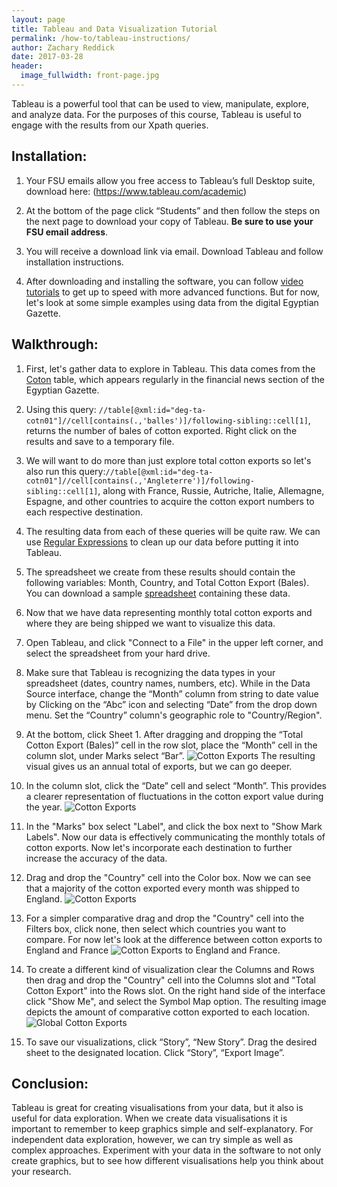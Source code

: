```yaml
---
layout: page
title: Tableau and Data Visualization Tutorial
permalink: /how-to/tableau-instructions/
author: Zachary Reddick
date: 2017-03-28
header:
  image_fullwidth: front-page.jpg
---
```

Tableau is a powerful tool that can be used to view, manipulate, explore, and analyze data. For the purposes of this course, Tableau is useful to engage with the results from our Xpath queries.

## Installation:
1. Your FSU emails allow you free access to Tableau’s full Desktop suite,
download here: (https://www.tableau.com/academic)

2. At the bottom of the page click “Students” and then follow the steps on the
next page to download your copy of Tableau. **Be sure to use your FSU email address**.

3. You will receive a download link via email. Download Tableau and follow installation instructions.

4. After downloading and installing the software, you can follow [video tutorials](https://onlinehelp.tableau.com/current/guides/get-started-tutorial/en-us/get-started-tutorial-home.html) to get up to speed with more advanced functions. But for now, let's look at some simple examples using data from the digital Egyptian Gazette.

## Walkthrough:
1. First, let's gather data to explore in Tableau. This data comes from the [Coton](https://dig-eg-gaz.github.io/templates/#coton) table, which appears regularly in the financial news section of the Egyptian Gazette.

2. Using this query: `//table[@xml:id="deg-ta-cotn01"]//cell[contains(.,'balles')]/following-sibling::cell[1]`, returns the number of bales of cotton exported. Right click on the results and save to a temporary file.

3. We will want to do more than just explore total cotton exports so let's also run this query:`//table[@xml:id="deg-ta-cotn01"]//cell[contains(.,'Angleterre')]/following-sibling::cell[1]`, along with France, Russie, Autriche, Italie, Allemagne, Espagne, and other countries to acquire the cotton export numbers to each respective destination.

4. The resulting data from each of these queries will be quite raw. We can use [Regular Expressions](https://dig-eg-gaz.github.io/how-to/regular-expression-instructions/) to clean up our data before putting it into Tableau.

5. The spreadsheet we create from these results should contain the following variables: Month, Country, and Total Cotton Export (Bales). You can download a sample [spreadsheet](https://raw.githubusercontent.com/dig-eg-gaz/samples/master/cotton-exports.xlsx) containing these data.

6. Now that we have data representing monthly total cotton exports and where they are being shipped we want to visualize this data.

7. Open Tableau, and click "Connect to a File" in the upper left corner, and select the spreadsheet from your hard drive.

8. Make sure that Tableau is recognizing the data types in your spreadsheet (dates, country names, numbers, etc). While in the Data Source interface, change the “Month” column from string to date value by Clicking on the “Abc” icon and selecting “Date” from the drop down menu. Set the “Country” column's geographic role to "Country/Region".

9. At the bottom, click Sheet 1. After dragging and dropping the “Total Cotton Export (Bales)” cell in the row slot, place the “Month” cell in the column slot, under Marks select “Bar”.
![Cotton Exports](https://github.com/dig-eg-gaz/dig-eg-gaz.github.io/blob/master/images/tableau-1905-cotton-export-total.png?raw=true)
The resulting visual gives us an annual total of exports, but we can go deeper.

10. In the column slot, click the “Date” cell and select “Month”. This provides a clearer representation of fluctuations in the cotton export value during the year. <!-- If we select the second “Month” in the drop down menu it provides a visualization that includes zero value months. -->
![Cotton Exports](https://github.com/dig-eg-gaz/dig-eg-gaz.github.io/blob/master/images/tableau-1905-monthly-cotton-exports.png?raw=true)

11. In the "Marks" box select "Label", and click the box next to "Show Mark Labels". Now our data is effectively communicating the monthly totals of cotton exports. Now let's incorporate each destination to further increase the accuracy of the data.

12. Drag and drop the "Country" cell into the Color box. Now we can see that a majority of the cotton exported every month was shipped to England.
![Cotton Exports](https://github.com/dig-eg-gaz/dig-eg-gaz.github.io/blob/master/images/tableau-cotton-exports-by-country.png?raw=true)

13. For a simpler comparative drag and drop the "Country" cell into the Filters box, click none, then select which countries you want to compare. For now let's look at the difference between cotton exports to England and France
![Cotton Exports to England and France](https://github.com/dig-eg-gaz/dig-eg-gaz.github.io/blob/master/images/tableau-cotton-exports-england-france.png?raw=true).

14. To create a different kind of visualization clear the Columns and Rows then drag and drop the "Country" cell into the Columns slot and "Total Cotton Export" into the Rows slot. On the right hand side of the interface click "Show Me", and select the Symbol Map option. The resulting image depicts the amount of comparative cotton exported to each location.
![Global Cotton Exports](https://github.com/dig-eg-gaz/dig-eg-gaz.github.io/blob/master/images/tableau-global-cotton-exports.png?raw=true)

15. To save our visualizations, click “Story”, “New Story”. Drag the desired sheet to the designated location. Click “Story”, “Export Image”.


## Conclusion:

Tableau is great for creating visualisations from your data, but it also is useful for data exploration. When we create data visualisations it is important to remember to keep graphics simple and self-explanatory. For independent data exploration, however, we can try simple as well as complex approaches. Experiment with your data in the software to not only create graphics, but to see how different visualisations help you think about your research.

